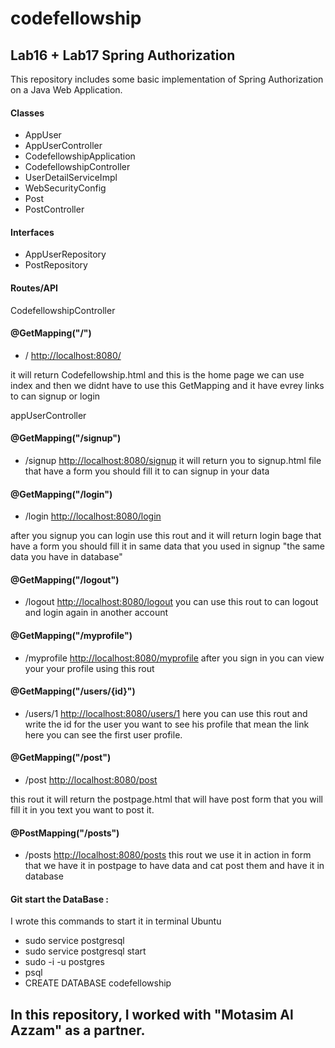 # codefellowship
## Lab16 + Lab17 Spring Authorization

This repository includes some basic implementation of Spring Authorization on a Java Web Application.

#### Classes
- AppUser
- AppUserController
- CodefellowshipApplication
- CodefellowshipController
- UserDetailServiceImpl
- WebSecurityConfig
- Post
- PostController


#### Interfaces
- AppUserRepository
- PostRepository

#### Routes/API
CodefellowshipController
#### @GetMapping("/")
- /
[http://localhost:8080/](http://localhost:8080/)

it will return Codefellowship.html and this is the home page we can use index and then we didnt have to use this GetMapping
and it have evrey links to can signup or login 


appUserController

#### @GetMapping("/signup")
- /signup
[http://localhost:8080/signup](http://localhost:8080/signup)
it will return you to signup.html file that have a form you should fill it to can signup in your data

#### @GetMapping("/login")
- /login
[http://localhost:8080/login](http://localhost:8080/login)

after you signup you can login use this rout and it will return login bage that have a form you should fill it in same data that you used in signup "the same data you have in database"
#### @GetMapping("/logout")
- /logout
[http://localhost:8080/logout](http://localhost:8080/logout)
you can use this rout to can logout and login again in another account 

#### @GetMapping("/myprofile")
- /myprofile
[http://localhost:8080/myprofile](http://localhost:8080/myprofile)
after you sign in you can view your your profile using this rout

#### @GetMapping("/users/{id}")
- /users/1
[http://localhost:8080/users/1](http://localhost:8080/users/1)
here you can use this rout and write the id for the user you want to see his profile that mean the link here you can see the first user profile.


#### @GetMapping("/post")
- /post
[http://localhost:8080/post](http://localhost:8080/post)

this rout it will return the postpage.html that will have post form that you will fill it in you text you want to post it.

#### @PostMapping("/posts")
- /posts
[http://localhost:8080/posts](http://localhost:8080/posts)
this rout we use it in action in form that we have it in postpage to have data and cat post them and have it in database



#### Git start the DataBase :
I wrote this commands to start it in terminal Ubuntu
- sudo service postgresql
- sudo service postgresql start
- sudo -i -u postgres
- psql
- CREATE DATABASE codefellowship


## In this repository, I worked with "Motasim Al Azzam" as a partner.      


